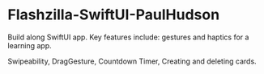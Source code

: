 # Flashzilla-SwiftUI-PaulHudson
Build along SwiftUI app. Key features include: gestures and haptics for a learning app.

Swipeability, DragGesture, Countdown Timer, Creating and deleting cards.
